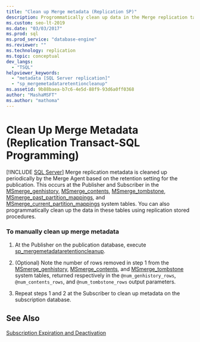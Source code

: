 ```yaml
---
title: "Clean up Merge metadata (Replication SP)"
description: Progrommatically clean up data in the Merge replication tables using replication stored procedures
ms.custom: seo-lt-2019
ms.date: "03/03/2017"
ms.prod: sql
ms.prod_service: "database-engine"
ms.reviewer: ""
ms.technology: replication
ms.topic: conceptual
dev_langs: 
  - "TSQL"
helpviewer_keywords: 
  - "metadata [SQL Server replication]"
  - "sp_mergemetadataretentioncleanup"
ms.assetid: 9b88baea-b7c6-4e5d-88f9-93d6a0ff0368
author: "MashaMSFT"
ms.author: "mathoma"
---
```

# Clean Up Merge Metadata (Replication Transact-SQL Programming)
[!INCLUDE [SQL Server](../../../includes/applies-to-version/sqlserver.md)]
  Merge replication metadata is cleaned up periodically by the Merge Agent based on the retention setting for the publication. This occurs at the Publisher and Subscriber in the [MSmerge_genhistory](../../../relational-databases/system-tables/msmerge-genhistory-transact-sql.md), [MSmerge_contents](../../../relational-databases/system-tables/msmerge-contents-transact-sql.md), [MSmerge_tombstone](../../../relational-databases/system-tables/msmerge-tombstone-transact-sql.md), [MSmerge_past_partition_mappings](../../../relational-databases/system-tables/msmerge-past-partition-mappings-transact-sql.md), and [MSmerge_current_partition_mappings](../../../relational-databases/system-tables/msmerge-current-partition-mappings.md) system tables. You can also programmatically clean up the data in these tables using replication stored procedures.  
  
### To manually clean up merge metadata  
  
1.  At the Publisher on the publication database, execute [sp_mergemetadataretentioncleanup](../../../relational-databases/system-stored-procedures/sp-mergemetadataretentioncleanup-transact-sql.md).  
  
2.  (Optional) Note the number of rows removed in step 1 from the [MSmerge_genhistory](../../../relational-databases/system-tables/msmerge-genhistory-transact-sql.md), [MSmerge_contents](../../../relational-databases/system-tables/msmerge-contents-transact-sql.md), and [MSmerge_tombstone](../../../relational-databases/system-tables/msmerge-tombstone-transact-sql.md) system tables, returned respectively in the `@num_genhistory_rows`, `@num_contents_rows`, and `@num_tombstone_rows` output parameters.  
  
3.  Repeat steps 1 and 2 at the Subscriber to clean up metadata on the subscription database.  
  
## See Also  
 [Subscription Expiration and Deactivation](../../../relational-databases/replication/subscription-expiration-and-deactivation.md)  
  
  
